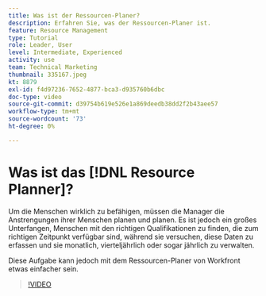```yaml
---
title: Was ist der Ressourcen-Planer?
description: Erfahren Sie, was der Ressourcen-Planer ist.
feature: Resource Management
type: Tutorial
role: Leader, User
level: Intermediate, Experienced
activity: use
team: Technical Marketing
thumbnail: 335167.jpeg
kt: 8879
exl-id: f4d97236-7652-4877-bca3-d935760b6dbc
doc-type: video
source-git-commit: d39754b619e526e1a869deedb38dd2f2b43aee57
workflow-type: tm+mt
source-wordcount: '73'
ht-degree: 0%

---
```


# Was ist das [!DNL Resource Planner]?

Um die Menschen wirklich zu befähigen, müssen die Manager die Anstrengungen ihrer Menschen planen und planen. Es ist jedoch ein großes Unterfangen, Menschen mit den richtigen Qualifikationen zu finden, die zum richtigen Zeitpunkt verfügbar sind, während sie versuchen, diese Daten zu erfassen und sie monatlich, vierteljährlich oder sogar jährlich zu verwalten.

Diese Aufgabe kann jedoch mit dem Ressourcen-Planer von Workfront etwas einfacher sein.


>[!VIDEO](https://video.tv.adobe.com/v/335167/?quality=12)
